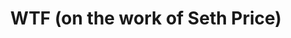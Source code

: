 ---
ee_id: '4358'
site: '1'
type: '2'
long_id: 2016-060 WTF
url: 2016-060-wtf
title: WTF (on the work of Seth Price)
year: '2016'
medium: Essay
commission:
dims:
pitch: 'Short essay on Seth Prices wrk, published in Seth Price: Social Synthetic
  :)'
ps:
live_url:
related:
youtube:
imgs: WTF-2016-060-database-ih--IjMz.jpg
subheading:
display_year: '2016'
download: wtf-2016-060-digital-master-ih.pdf
add_credit:
add_credits:
related_code:
layout: things-i-made
---